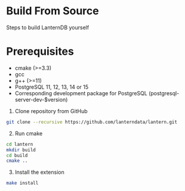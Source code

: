 # Build From Source

Steps to build LanternDB yourself

# Prerequisites

- cmake (>=3.3)
- gcc
- g++ (>=11)
- PostgreSQL 11, 12, 13, 14 or 15
- Corresponding development package for PostgreSQL (postgresql-server-dev-$version)

1. Clone repository from GitHub

```bash
git clone --recursive https://github.com/lanterndata/lantern.git
```

2. Run cmake

```bash
cd lantern
mkdir build
cd build
cmake ..
```

3. Install the extension

```bash
make install
```
